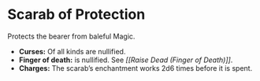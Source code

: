 # Scarab of Protection

Protects the bearer from baleful Magic.

- **Curses:** Of all kinds are nullified.
- **Finger of death:** is nullified. See *[[Raise Dead (Finger of Death)]]*.
- **Charges:** The scarab’s enchantment works 2d6 times before it is spent.